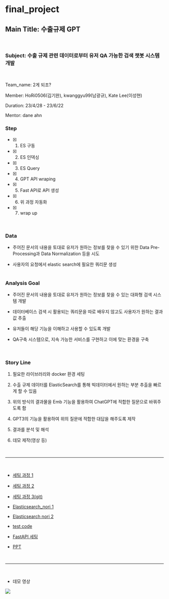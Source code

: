 # final_project

## Main Title: 수출규제 GPT
<br>

### Subject: 수출 규제 관련 데이터로부터 유저 QA 가능한 검색 챗봇 시스템 개발
<br>


Team_name: 2게 되조?

Member: HoRi0506(김기완), kwanggyu99(남광규), Kate Lee(이성현)

Duration: 23/4/28 - 23/6/22

Mentor: dane ahn
<br>


### Step

- [x] 1. ES 구동
  
- [x] 2. ES 인덱싱
  
- [x] 3. ES Query
  
- [x] 4. GPT API wraping
  
- [x] 5. Fast API로 API 생성
  
- [x] 6. 위 과정 자동화
  
- [x] 7. wrap up
<br>


### Data

- 주어진 문서의 내용을 토대로 유저가 원하는 정보를 찾을 수 있기 위한 Data Pre-Processing과 Data Normalization 등을 시도
  
- 사용자의 요청에서 elastic search에 필요한 쿼리문 생성
<br><br>
### Analysis Goal

- 주어진 문서의 내용을 토대로 유저가 원하는 정보를 찾을 수 있는 대화형 검색 시스템 개발
  
- 데이터베이스 검색 시 활용되는 쿼리문을 따로 배우지 않고도 사용자가 원하는 결과값 추출
  
- 유저들이 해당 기능을 이해하고 사용할 수 있도록 개발
  
- QA구축 시스템으로, 지속 가능한 서비스를 구현하고 이에 맞는 환경을 구축
<br>  


### Story Line

1. 필요한 라이브러리와 docker 환경 세팅
 
2. 수출 규제 데이터를 ElasticSearch를 통해 빅데이터에서 원하는 부분 추출을 빠르게 할 수 있음
  
3. 위의 방식의 결과물을 Emb 기능을 활용하여 ChatGPT에 적합한 질문으로 바꿔주도록 함
  
4. GPT3의 기능을 활용하여 위의 질문에 적합한 대답을 해주도록 제작
  
5. 결과를 분석 및 해석
  
6. 데모 제작(영상 등)

<br>

----------

<br>

- [세팅 과정 1](https://www.notion.so/1-1f2ed564bf26403c9dd403921c6d8847?pvs=4)

- [세팅 과정 2](https://www.notion.so/2-3216d6e915d346af9bc0eacbaad17aa6?pvs=4)

- [세팅 과정 3(git)](https://www.notion.so/Git-setting-de10ad3355394983800bcd2651e7da64?pvs=4)

- [Elasticsearch_nori 1](https://www.notion.so/nori_plugin-33463ceddafa453792b75c6c6a6b45fd?pvs=4)

- [Elasticsearch nori 2](https://www.notion.so/nori-indexing-ecebfb5e4c364d26a385ca59569c3447?pvs=4)

- [test code](https://www.notion.so/cb741a9ac6ca4abfa3f81c70a6bbe6fd?pvs=4)

- [FastAPI 세팅](https://www.notion.so/FastAPI-e2548f334f79482cbf1a5c490aa6b993?pvs=4)

- [PPT](https://www.notion.so/PPT-FastAPI-540dcf0913d04eddb9b20ee2fa04154d?pvs=4)

<br>

------

<br>

- 데모 영상

<img src="https://github.com/team-fc-fp2/final_project_es_gpt/assets/123163133/2ff7715d-3000-4706-a069-da1f57846cd1">
